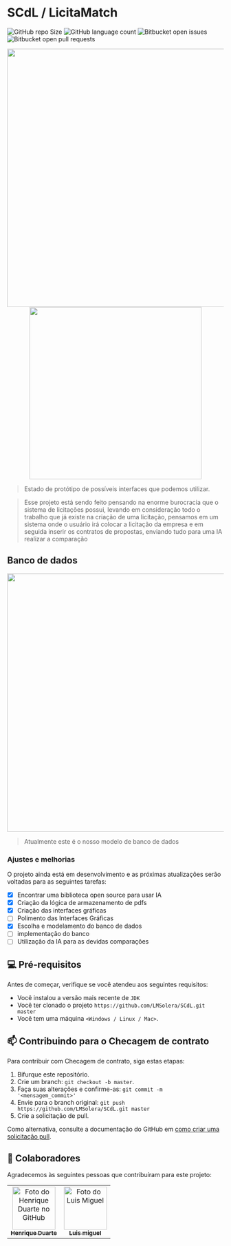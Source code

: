 # SCdL / LicitaMatch
![GitHub repo Size](https://img.shields.io/github/repo-size/LMSolera/SCdL?style=for-the-badge)
![GitHub language count](https://img.shields.io/github/languages/count/LMSolera/SCdL?style=for-the-badge)
![Bitbucket open issues](https://img.shields.io/bitbucket/issues/LMSolera/SCdL?style=for-the-badge)
![Bitbucket open pull requests](https://img.shields.io/bitbucket/pr-raw/LMSolera/SCdL?style=for-the-badge)

<p align="center"><img src="https://github.com/user-attachments/assets/0b27f4c9-11f9-44e1-af3d-dbd4f5edea2a" width="600"/><br>
<img src="https://github.com/user-attachments/assets/f1e8a63f-c50a-4a93-bed8-9217885b558a" width="400"/></p>

> Estado de protótipo de possíveis interfaces que podemos utilizar.

> Esse projeto está sendo feito pensando na enorme burocracia que o sistema de licitações possui, levando em consideração todo o trabalho que já existe na criação de uma licitação, pensamos em um sistema onde o usuário irá colocar
> a licitação da empresa e em seguida inserir os contratos de propostas, enviando tudo para uma IA realizar a comparação

## Banco de dados
<p align="center"><img src="https://github.com/user-attachments/assets/36da5309-08f0-4b83-966c-7fc95440bd30" width="600"/><br>
  
> Atualmente este é o nosso modelo de banco de dados

### Ajustes e melhorias

O projeto ainda está em desenvolvimento e as próximas atualizações serão voltadas para as seguintes tarefas:

- [x] Encontrar uma biblioteca open source para usar IA
- [x] Criação da lógica de armazenamento de pdfs
- [x] Criação das interfaces gráficas
- [ ] Polimento das Interfaces Gráficas
- [x] Escolha e modelamento do banco de dados
- [ ] implementação do banco
- [ ] Utilização da IA para as devidas comparações

## 💻 Pré-requisitos

Antes de começar, verifique se você atendeu aos seguintes requisitos:

- Você instalou a versão mais recente de `JDK `
- Você ter clonado o projeto `https://github.com/LMSolera/SCdL.git master `
- Você tem uma máquina `<Windows / Linux / Mac>`. 


## 📫 Contribuindo para o Checagem de contrato

Para contribuir com Checagem de contrato, siga estas etapas:

1. Bifurque este repositório.
2. Crie um branch: `git checkout -b master`.
3. Faça suas alterações e confirme-as: `git commit -m '<mensagem_commit>'`
4. Envie para o branch original: `git push https://github.com/LMSolera/SCdL.git master`
5. Crie a solicitação de pull.

Como alternativa, consulte a documentação do GitHub em [como criar uma solicitação pull](https://help.github.com/en/github/collaborating-with-issues-and-pull-requests/creating-a-pull-request).

## 🤝 Colaboradores

Agradecemos às seguintes pessoas que contribuíram para este projeto:

<table>
  <tr>
    <td align="center">
      <a href="#" title="defina o título do link">
        <img src="https://avatars.githubusercontent.com/u/174963185?v=4&size=64" width="100px;" alt="Foto do Henrique Duarte no GitHub"/><br>
        <sub>
          <b>Henrique Duarte</b>
        </sub>
      </a>
    </td>
    <td align="center">
      <a href="#" title="defina o título do link">
        <img src="https://avatars.githubusercontent.com/u/177425225?v=4" width="100px;" alt="Foto do Luis Miguel "/><br>
        <sub>
          <b>Luis miguel</b>
        </sub>
      </a>
    </td>
  </tr>
</table>
